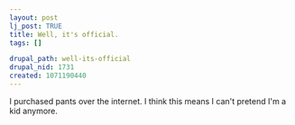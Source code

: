 ```yaml
--- 
layout: post
lj_post: TRUE
title: Well, it's official.
tags: []

drupal_path: well-its-official
drupal_nid: 1731
created: 1071190440
---
```

I purchased pants over the internet. I think this means I can't pretend I'm a kid anymore.

<img src="http://198.246.251.21/fpx/213628_GP_F03_X.fpx?qlt=90&wid=153&hei=177&rgn=0.1408,0.0375,0.4916,0.5697&ftr=5&cvt=jpeg" alt="">
